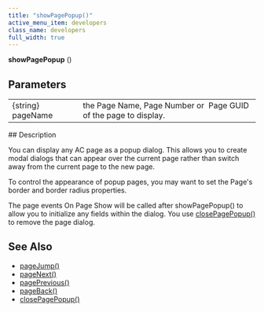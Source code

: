 ```yaml
---
title: "showPagePopup()"
active_menu_item: developers
class_name: developers
full_width: true
---
```



**showPagePopup** ()

## Parameters

<table>
<tr>
<td width="141">
{string} pageName

</td>
<td width="11">
</td>
<td width="728">
the Page Name, Page Number or  Page GUID of the page to display.

</td>
</tr>
</table>
## Description

You can display any AC page as a popup dialog. This allows you to create modal dialogs that can appear over the current page rather than switch away from the current page to the new page.

To control the appearance of popup pages, you may want to set the Page's border and border radius properties.

The page events On Page Show will be called after showPagePopup() to allow you to initialize any fields within the dialog. You use [closePagePopup()](/developers/documentation/scripting-apis/client-api/page-functions/closepagepopup) to remove the page dialog.

## See Also

 - [pageJump()](/developers/documentation/scripting-apis/client-api/page-functions/pagejump)
 - [pageNext()](/developers/documentation/scripting-apis/client-api/page-functions/pagenext)
 - [pagePrevious()](/developers/documentation/scripting-apis/client-api/page-functions/pageprevious)
 - [pageBack()](/developers/documentation/scripting-apis/client-api/page-functions/pageback)
 - [closePagePopup()](/developers/documentation/scripting-apis/client-api/page-functions/closepagepopup)

